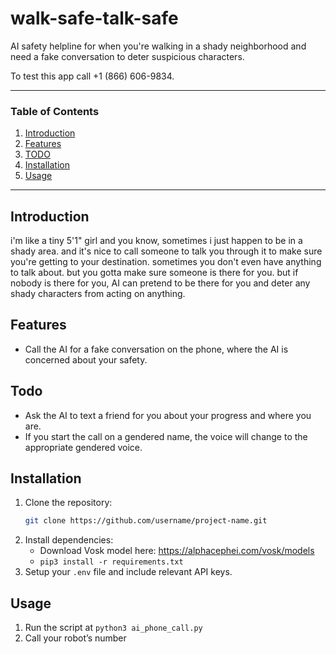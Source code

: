 # walk-safe-talk-safe
AI safety helpline for when you're walking in a shady neighborhood and need a fake conversation to deter suspicious characters.

To test this app call +1 (866) 606-9834.

---

### Table of Contents
1. [Introduction](#introduction)
2. [Features](#features)
3. [TODO](#todo)
4. [Installation](#installation)
5. [Usage](#usage)

---

## Introduction
i'm like a tiny 5'1" girl and you know, sometimes i just happen to be in a shady area. and it's nice to call someone to talk you through it to make sure you're getting to your destination. sometimes you don't even have anything to talk about. but you gotta make sure someone is there for you. but if nobody is there for you, AI can pretend to be there for you and deter any shady characters from acting on anything.

## Features
* Call the AI for a fake conversation on the phone, where the AI is concerned about your safety.

## Todo
* Ask the AI to text a friend for you about your progress and where you are.
* If you start the call on a gendered name, the voice will change to the appropriate gendered voice.

## Installation
1. Clone the repository:
   ```bash
   git clone https://github.com/username/project-name.git
   ```
2. Install dependencies:
    * Download Vosk model here: https://alphacephei.com/vosk/models
    * `pip3 install -r requirements.txt`
3. Setup your `.env` file and include relevant API keys.

## Usage
1. Run the script at `python3 ai_phone_call.py` 
2. Call your robot’s number